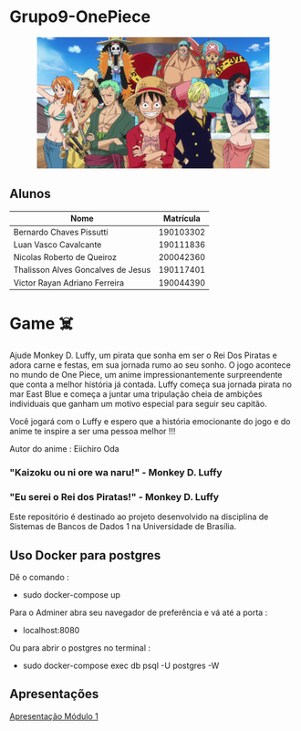 # Grupo9-OnePiece

<div align="center"><img src="images/one-piece-.jpg" height="230" width="auto"/></div>


## Alunos

| Nome                             | Matrícula | 
| -------------------------------- | --------- | 
| Bernardo Chaves Pissutti   | 190103302 |
| Luan Vasco Cavalcante   | 190111836 | 
| Nicolas Roberto de Queiroz | 200042360 | 
| Thalisson Alves Goncalves de Jesus| 190117401 | 
| Victor Rayan Adriano Ferreira  | 190044390 |              

# Game :skull_and_crossbones:

Ajude Monkey D. Luffy, um pirata que sonha em ser o Rei Dos Piratas e adora carne e festas, em sua jornada rumo ao seu sonho.
O jogo acontece no mundo de One Piece, um anime impressionantemente surpreendente que conta a melhor história já contada.
Luffy começa sua jornada pirata no mar East Blue e começa a juntar uma tripulação cheia de ambições individuais que ganham um motivo especial para seguir seu capitão.

Você jogará com o Luffy e espero que a história emocionante do jogo e do anime te inspire a ser uma pessoa melhor !!!

Autor do anime : Eiichiro Oda

### "Kaizoku ou ni ore wa naru!" - Monkey D. Luffy
### "Eu serei o Rei dos Piratas!" - Monkey D. Luffy

Este repositório é destinado ao projeto desenvolvido na disciplina de Sistemas de Bancos de Dados 1 na Universidade de Brasília.

## Uso Docker para postgres
Dê o comando : 
 - sudo docker-compose up

Para o Adminer abra seu navegador de preferência e vá até a porta : 
 - localhost:8080

Ou para abrir o postgres no terminal :
 - sudo docker-compose exec db psql -U postgres -W

## Apresentações
[Apresentação Módulo 1](https://youtu.be/J68yiBu_BsI)


